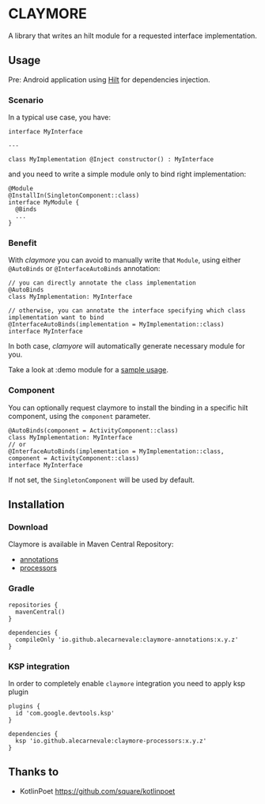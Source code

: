 # CLAYMORE

A library that writes an hilt module for a requested interface implementation.

## Usage
Pre: Android application using [Hilt](https://dagger.dev/hilt/) for dependencies injection.

### Scenario
In a typical use case, you have:
```
interface MyInterface

---

class MyImplementation @Inject constructor() : MyInterface

```

and you need to write a simple module only to bind right implementation:
```
@Module
@InstallIn(SingletonComponent::class)
interface MyModule {
  @Binds
  ...
}
```

### Benefit
With _claymore_ you can avoid to manually write that `Module`, using either `@AutoBinds` or `@InterfaceAutoBinds` annotation:

```
// you can directly annotate the class implementation
@AutoBinds
class MyImplementation: MyInterface
```

```
// otherwise, you can annotate the interface specifying which class implementation want to bind
@InterfaceAutoBinds(implementation = MyImplementation::class)
interface MyInterface
```

In both case, _clamyore_ will automatically generate necessary module for you.

Take a look at :demo module for a [sample usage](https://github.com/alecarnevale/claymore/tree/master/demo/src/main/java/com/alessandro/claymore/demo).

### Component
You can optionally request claymore to install the binding in a specific hilt component, using the `component` parameter.
```
@AutoBinds(component = ActivityComponent::class)
class MyImplementation: MyInterface
// or
@InterfaceAutoBinds(implementation = MyImplementation::class, component = ActivityComponent::class)
interface MyInterface
```
If not set, the `SingletonComponent` will be used by default.

## Installation

### Download
Claymore is available in Maven Central Repository:
- [annotations](https://central.sonatype.com/artifact/io.github.alecarnevale/claymore-annotations/1.3.2)
- [processors](https://central.sonatype.com/artifact/io.github.alecarnevale/claymore-processors/1.3.2)

### Gradle
```
repositories {
  mavenCentral()
}

dependencies {
  compileOnly 'io.github.alecarnevale:claymore-annotations:x.y.z'
}
```

### KSP integration
In order to completely enable `claymore` integration you need to apply ksp plugin

```
plugins {
  id 'com.google.devtools.ksp'
}

dependencies {
  ksp 'io.github.alecarnevale:claymore-processors:x.y.z'
}
```

## Thanks to
- KotlinPoet https://github.com/square/kotlinpoet